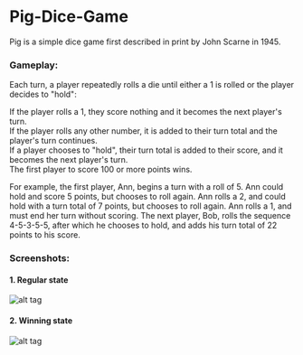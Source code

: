 # Pig-Dice-Game

Pig is a simple dice game first described in print by John Scarne in 1945.

### Gameplay:

Each turn, a player repeatedly rolls a die until either a 1 is rolled or the player decides to "hold":  

If the player rolls a 1, they score nothing and it becomes the next player's turn.  
If the player rolls any other number, it is added to their turn total and the player's turn continues.  
If a player chooses to "hold", their turn total is added to their score, and it becomes the next player's turn.  
The first player to score 100 or more points wins.  

For example, the first player, Ann, begins a turn with a roll of 5. Ann could hold and score 5 points, but chooses to roll again. Ann rolls a 2, and could hold with a turn total of 7 points, but chooses to roll again. Ann rolls a 1, and must end her turn without scoring. The next player, Bob, rolls the sequence 4-5-3-5-5, after which he chooses to hold, and adds his turn total of 22 points to his score.

### Screenshots:

#### 1. Regular state
![alt tag](https://image.prntscr.com/image/Q9eHmM-yTYi9Wm2U0M9lRA.png)

#### 2. Winning state
![alt tag](https://image.prntscr.com/image/QgiDszXkQnGh-pnxQgy7Lw.png)

